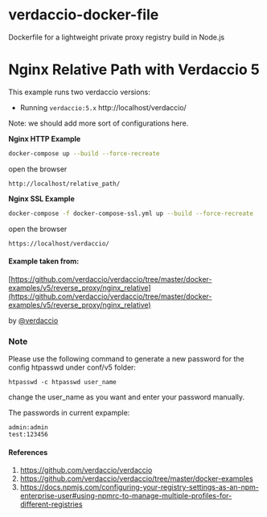 # verdaccio-docker-file
Dockerfile for a lightweight private proxy registry build in Node.js


# Nginx Relative Path with Verdaccio 5

This example runs two verdaccio versions:

- Running `verdaccio:5.x` http://localhost/verdaccio/

Note: we should add more sort of configurations here.

**Nginx HTTP Example**

```bash
docker-compose up --build --force-recreate
```

open the browser

```
http://localhost/relative_path/
```

**Nginx SSL Example**

```bash
docker-compose -f docker-compose-ssl.yml up --build --force-recreate
```

open the browser

```
https://localhost/verdaccio/
```


#### Example taken from:

[https://github.com/verdaccio/verdaccio/tree/master/docker-examples/v5/reverse_proxy/nginx_relative](https://github.com/verdaccio/verdaccio/tree/master/docker-examples/v5/reverse_proxy/nginx_relative)

by [@verdaccio](https://github.com/verdaccio)

### Note 

Please use the following command to generate a new password for the config htpasswd under conf/v5 folder:

`htpasswd -c htpasswd user_name`

change the user_name as you want and enter your password  manually.

The passwords in current expample:
```
admin:admin
test:123456
```


#### References
1. https://github.com/verdaccio/verdaccio
2. https://github.com/verdaccio/verdaccio/tree/master/docker-examples
3. https://docs.npmjs.com/configuring-your-registry-settings-as-an-npm-enterprise-user#using-npmrc-to-manage-multiple-profiles-for-different-registries
